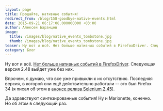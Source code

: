 ```yaml
---
layout: page
title: Прощайте, нативные события!
redirect_from: /blog/158-goodbye-native-events.html
date: 2015-09-21 06:17:08.000000000 +03:00
author: Алексей Баранцев
image:
  title: /images/blog/native_events_tombstone.jpg
  thumb: /images/blog/native_events_tombstone.jpg
teaser: Ну вот и всё. Нет больше нативных событий в FirefoxDriver. Следующая версия 2.48 выйдет уже без них. Впрочем, я думаю, что все уже привыкли к их отсутствию. Последняя версия, в которой они ещё действительно работали -- это был Firefox 34
category: Блог
---
```

Ну вот и всё. [Нет больше нативных событий в FirefoxDriver](https://github.com/SeleniumHQ/selenium/commit/73cffa2241b255be30c77a587305e7aa83ef58ae). Следующая версия 2.48 выйдет уже без них.

Впрочем, я думаю, что все уже привыкли к их отсутствию. Последняя версия, в которой они ещё действительно работали -- это был Firefox 34 (я писал об этом в [анонсе релиза Selenium 2.45](/news/128-selenium-245.html)).

Да здравствуют синтезированные события! Ну и Marionette, конечно. Но об этом в следующий раз.

